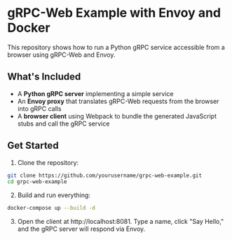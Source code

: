 # gRPC-Web Example with Envoy and Docker

This repository shows how to run a Python gRPC service accessible from a browser using gRPC-Web and Envoy.

## What's Included

- A **Python gRPC server** implementing a simple service
- An **Envoy proxy** that translates gRPC-Web requests from the browser into gRPC calls
- A **browser client** using Webpack to bundle the generated JavaScript stubs and call the gRPC service

## Get Started

1. Clone the repository:

```bash
git clone https://github.com/yourusername/grpc-web-example.git
cd grpc-web-example
```

2. Build and run everything:

```bash
docker-compose up --build -d
```

3. Open the client at http://localhost:8081.
   Type a name, click "Say Hello," and the gRPC server will respond via Envoy.